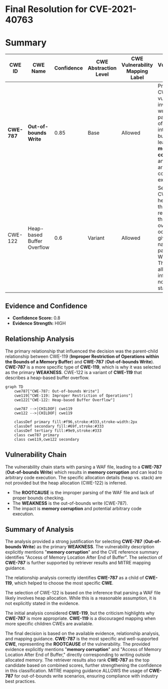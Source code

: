 # Final Resolution for CVE-2021-40763

# Summary
| CWE ID | CWE Name | Confidence | CWE Abstraction Level | CWE Vulnerability Mapping Label | CWE-Vulnerability Mapping Notes |
|---|---|---|---|---|---|
| **CWE-787** | **Out-of-bounds Write** | 0.85 | Base | Allowed | Primary CWE. The vulnerability involves writing data past the end of the intended buffer, leading to **memory corruption** and potential arbitrary code execution. |
| CWE-122 | Heap-based Buffer Overflow | 0.6 | Variant | Allowed | Secondary CWE. The heap is likely the memory region where the buffer overflow occurs, given the nature of parsing a WAF file. This allocation is inferred and not explicitly stated. |

## Evidence and Confidence

*   **Confidence Score:** 0.8
*   **Evidence Strength:** HIGH

## Relationship Analysis
The primary relationship that influenced the decision was the parent-child relationship between CWE-119 (**Improper Restriction of Operations within the Bounds of a Memory Buffer**) and **CWE-787** (**Out-of-bounds Write**). **CWE-787** is a more specific type of **CWE-119**, which is why it was selected as the primary **WEAKNESS**.
CWE-122 is a variant of **CWE-119** that describes a heap-based buffer overflow.
```mermaid
graph TD
    cwe787["CWE-787: Out-of-bounds Write"]
    cwe119["CWE-119: Improper Restriction of Operations"]
    cwe122["CWE-122: Heap-based Buffer Overflow"]
    
    cwe787 -->|CHILDOF| cwe119
    cwe122 -->|CHILDOF| cwe119
    
    classDef primary fill:#f96,stroke:#333,stroke-width:2px
    classDef secondary fill:#69f,stroke:#333
    classDef tertiary fill:#9e9,stroke:#333
    class cwe787 primary
    class cwe119,cwe122 secondary
```

## Vulnerability Chain
The vulnerability chain starts with parsing a WAF file, leading to a **CWE-787** (**Out-of-bounds Write**) which results in **memory corruption** and can lead to arbitrary code execution. The specific allocation details (heap vs. stack) are not provided but the heap allocation (CWE-122) is inferred.
  - The **ROOTCAUSE** is the improper parsing of the WAF file and lack of proper bounds checking.
  - The **WEAKNESS** is the out-of-bounds write (CWE-787).
  - The impact is **memory corruption** and potential arbitrary code execution.

## Summary of Analysis
The analysis provided a strong justification for selecting **CWE-787** (**Out-of-bounds Write**) as the primary **WEAKNESS**. The vulnerability description explicitly mentions "**memory corruption**" and the CVE reference summary identifies "Access of Memory Location After End of Buffer". The selection of **CWE-787** is further supported by retriever results and MITRE mapping guidance.

The relationship analysis correctly identifies **CWE-787** as a child of **CWE-119**, which helped to choose the most specific **CWE**.

The selection of CWE-122 is based on the inference that parsing a WAF file likely involves heap allocation. While this is a reasonable assumption, it is not explicitly stated in the evidence.

The initial analysis considered **CWE-119**, but the criticism highlights why **CWE-787** is more appropriate. **CWE-119** is a discouraged mapping when more specific children CWEs are available.

The final decision is based on the available evidence, relationship analysis, and mapping guidance. **CWE-787** is the most specific and well-supported **CWE**, representing the **ROOTCAUSE** of the vulnerability.
The provided evidence explicitly mentions "**memory corruption**" and "Access of Memory Location After End of Buffer," directly corresponding to writing outside allocated memory.
The retriever results also rank **CWE-787** as the top candidate based on combined scores, further strengthening the confidence in this classification.
MITRE mapping guidance ALLOWS the usage of **CWE-787** for out-of-bounds write scenarios, ensuring compliance with industry best practices.